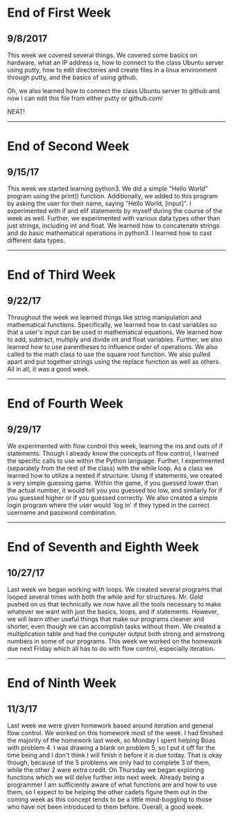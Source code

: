 # End of First Week
## 9/8/2017

This week we covered several things. We covered some basics on hardware, what an IP address is, how to connect to the class Ubuntu server using putty, how to edit directories and create files in a linux environment through putty, and the basics of using github.

Oh, we also learned how to connect the class Ubuntu server to github and now I can edit this file from either putty or github.com!

NEAT!

---

# End of Second Week
## 9/15/17

This week we started learning python3.
We did a simple "Hello World" program using the print() function.
Additionally, we added to this program by asking the user for their name, saying "Hello World, [input]".
I experimented with if and elif statements by myself during the course of the week as well.
Further, we experimented with various data types other than just strings, including int and float.
We learned how to concatenate strings and do basic mathematical operations in python3.
I learned how to cast different data types.

---
# End of Third Week
## 9/22/17

Throughout the week we learned things like string manipulation and mathematical functions.
Specifically, we learned how to cast variables so that a user's  input can be used in mathematical equations.
We learned how to add, subtract, multiply and divide int and float variables.
Further, we also learned how to use parentheses to influence order of operations.
We also called to the math class to use the square root function.
We also pulled apart and put together strings using the replace function as well as others.
All in all, it was a good week.

---
# End of Fourth Week
## 9/29/17

We experimented with flow control this week, learning the ins and outs of if statements.
Though I already know the concepts of flow control, I learned the specific calls to use within the Python language.
Further, I experimented (separately from the rest of the class) with the while loop.
As a class we learned how to utilize a nested if structure.
Using if statements, we created a very simple guessing game.
Within the game, if you guessed lower than the actual number, it would tell you you guessed too low, and similarly for if you guessed higher or if you guessed correctly.
We also created a simple login program where the user would 'log in' if they typed in the correct username and password combination.

---
# End of Seventh and Eighth Week
## 10/27/17

Last week we began working with loops.
We created several programs that looped several times with both the while and for structures.
Mr. Gold pushed on us that technically we now have all the tools necessary to make whatever we want with just the basics, loops, and if statements.
However, we will learn other useful things that make our programs cleaner and shorter, even though we can accomplish tasks without them.
We created a multiplication table and had the computer output both strong and armstrong numbers in some of our programs.
This week we worked on the homework due next Friday which all has to do with flow control, especially iteration.

---
# End of Ninth Week
## 11/3/17

Last week we were given homework based around iteration and general flow control.
We worked on this homework most of the week.
I had finished the majority of the homework last week, so Monday I spent helping Boas with problem 4.
I was drawing a blank on problem 5, so I put it off for the time being and I don't think I will finish it before it is due today.
That is okay though, because of the 5 problems we only had to complete 3 of them, while the other 2 were extra credit.
On Thursday we began exploring functions which we will delve further into next week.
Already being a programmer I am sufficiently aware of what functions are and how to use them, so I expect to be helping the other cadets figure them out in the coming week as this concept tends to be a little mind-boggling to those who have not been introduced to them before.
Overall, a good week.
